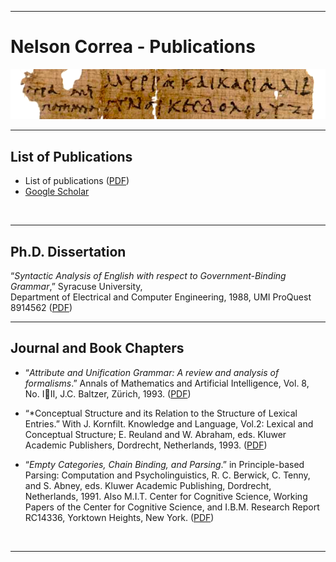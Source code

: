 <hr/>

# Nelson Correa - Publications

<img src="./poxy_v0017_n2076_crop.png" alt="Oxyrhynchus Papyri" width="640">

<hr/> 

## List of Publications

* List of publications ([PDF](./CV-NCorrea-2022-pubs.pdf))
* [Google Scholar](https://scholar.google.com/citations?user=WxKuWs8AAAAJ)

<br/>

<hr/>


## Ph.D. Dissertation

“*Syntactic Analysis of English with respect to Government-Binding Grammar*,” Syracuse University,    
Department of Electrical and Computer Engineering, 1988, 
UMI ProQuest 8914562 ([PDF](https://nelscorrea.github.io/pubs/NLP-1988-Correa-PhD_Dissertation_ProQuest_1595339639202.pdf))

<hr/>

## Journal and Book Chapters

* “*Attribute and Unification Grammar:  A review and analysis of formalisms*.”  Annals of Mathematics and Artificial Intelligence, Vol. 8, No. III, J.C. Baltzer, Zürich, 1993.  ([PDF](./NLP-1993-Correa1993_Article_AttributeAndUnificationGrammar.pdf))

* “*Conceptual Structure and its Relation to the Structure of Lexical Entries.”  With J. Kornfilt.  Knowledge and Language, Vol.2: Lexical and Conceptual Structure; E. Reuland and W. Abraham, eds.  Kluwer Academic Publishers, Dordrecht, Netherlands, 1993.  ([PDF](./NLP-1993-Kornfilt_Correa_LexicalConceptualStructure-Kluwer.pdf))

* “*Empty Categories, Chain Binding, and Parsing*.”  in Principle-based Parsing: Computation and Psycholinguistics, R. C. Berwick, C. Tenny, and S. Abney, eds.  Kluwer Academic Publishing, Dordrecht, Netherlands, 1991.  Also M.I.T. Center for Cognitive Science, Working Papers of the Center for Cognitive Science, and I.B.M. Research Report RC14336, Yorktown Heights, New York.  ([PDF](./NLP-1992-Correa_EmptyCategoriesChainBindingParsing-Springer.pdf))

<br/>
<hr/>